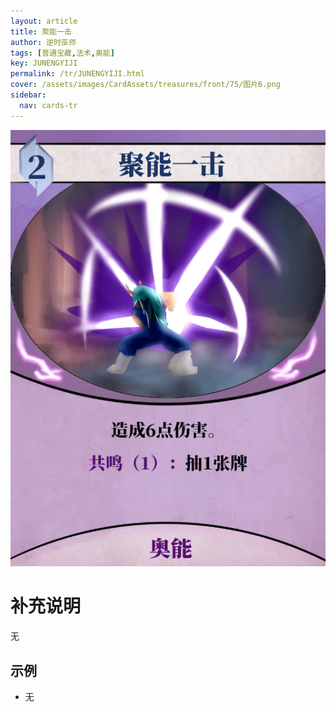 ```yaml
---
layout: article
title: 聚能一击
author: 逆时巫师
tags: [普通宝藏,法术,奥能]
key: JUNENGYIJI
permalink: /tr/JUNENGYIJI.html
cover: /assets/images/CardAssets/treasures/front/75/图片6.png
sidebar:
  nav: cards-tr
---
```

![](/assets/images/CardAssets/treasures/front/75/图片6.png)

# 补充说明
无


## 示例
* 无